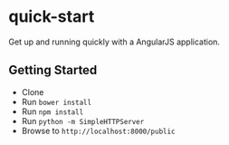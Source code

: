 # quick-start

Get up and running quickly with a AngularJS application.

## Getting Started

- Clone
- Run `bower install`
- Run `npm install`
- Run `python -m SimpleHTTPServer`
- Browse to `http://localhost:8000/public`
